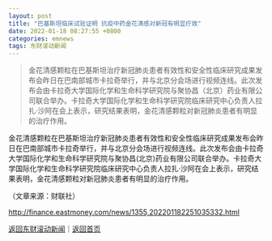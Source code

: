 ```yaml
---
layout: post
title: "巴基斯坦临床试验证明 抗疫中药金花清感对新冠有明显疗效"
date: 2022-01-18 08:27:55 +0800
categories: emnews
tags: 东财滚动新闻
---
```

> 金花清感颗粒在巴基斯坦治疗新冠肺炎患者有效性和安全性临床研究成果发布会昨日在巴南部城市卡拉奇举行，并与北京分会场进行视频连线。此次发布会由卡拉奇大学国际化学和生命科学研究院与聚协昌（北京）药业有限公司联合举办。卡拉奇大学国际化学和生命科学研究院临床研究中心负责人拉扎·沙阿在会上表示，研究结果表明，金花清感颗粒对新冠肺炎患者有明显的治疗作用。

<p>金花清感颗粒在巴基斯坦治疗新冠肺炎患者有效性和安全性临床研究成果发布会昨日在巴南部城市卡拉奇举行，并与北京分会场进行视频连线。此次发布会由卡拉奇大学国际化学和生命科学研究院与聚协昌(北京)药业有限公司联合举办。卡拉奇大学国际化学和生命科学研究院临床研究中心负责人拉扎·沙阿在会上表示，研究结果表明，金花清感颗粒对新冠肺炎患者有明显的治疗作用。</p><p class="em_media">（文章来源：财联社）</p>

<http://finance.eastmoney.com/news/1355,202201182251035332.html>

[返回东财滚动新闻](//finews.withounder.com/emnews/)｜[返回首页](//finews.withounder.com/)